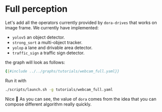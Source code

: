 # Full perception

Let's add all the operators currently provided by `dora-drives` that works on image frame. We currently have implemented:
- `yolov5` an object detector.
- `strong_sort` a multi-object tracker.
- `yolop` a lane and drivable area detector.
- `traffic_sign` a traffic sign detector.

the graph will look as follows:
```yaml
{{#include ../../graphs/tutorials/webcam_full.yaml}}
```

Run it with
```bash
./scripts/launch.sh -g tutorials/webcam_full.yaml
```

Nice 🥳 As you can see, the value of `dora` comes from the idea that you can compose different algorithm really quickly.